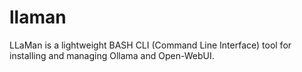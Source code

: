 # llaman
LLaMan is a lightweight BASH CLI (Command Line Interface) tool for installing and managing Ollama and Open-WebUI.
